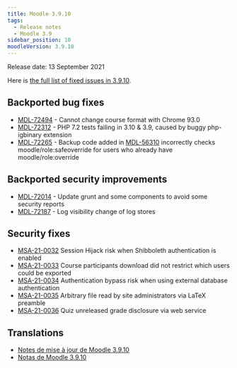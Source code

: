 ```yaml
---
title: Moodle 3.9.10
tags:
  - Release notes
  - Moodle 3.9
sidebar_position: 10
moodleVersion: 3.9.10
---
```

Release date: 13 September 2021

Here is [the full list of fixed issues in 3.9.10](https://tracker.moodle.org/secure/IssueNavigator!executeAdvanced.jspa?jqlQuery=project+%3D+mdl+AND+resolution+%3D+fixed+AND+fixVersion+in+%28%223.9.10%22%29+ORDER+BY+priority+DESC&runQuery=true&clear=true).

## Backported bug fixes

- [MDL-72494](https://tracker.moodle.org/browse/MDL-72494) - Cannot change course format with Chrome 93.0
- [MDL-72312](https://tracker.moodle.org/browse/MDL-72312) - PHP 7.2 tests failing in 3.10 & 3.9, caused by buggy php-igbinary extension
- [MDL-72265](https://tracker.moodle.org/browse/MDL-72265) - Backup code added in [MDL-56310](https://tracker.moodle.org/browse/MDL-56310) incorrectly checks moodle/role:safeoverride for users who already have moodle/role:override

## Backported security improvements

- [MDL-72014](https://tracker.moodle.org/browse/MDL-72014) - Update grunt and some components to avoid some security reports
- [MDL-72187](https://tracker.moodle.org/browse/MDL-72187) - Log visibility change of log stores

## Security fixes

- [MSA-21-0032](https://moodle.org/mod/forum/discuss.php?d=427103) Session Hijack risk when Shibboleth authentication is enabled
- [MSA-21-0033](https://moodle.org/mod/forum/discuss.php?d=427104) Course participants download did not restrict which users could be exported
- [MSA-21-0034](https://moodle.org/mod/forum/discuss.php?d=427105) Authentication bypass risk when using external database authentication
- [MSA-21-0035](https://moodle.org/mod/forum/discuss.php?d=427106) Arbitrary file read by site administrators via LaTeX preamble
- [MSA-21-0036](https://moodle.org/mod/forum/discuss.php?d=427107) Quiz unreleased grade disclosure via web service

## Translations

- [Notes de mise à jour de Moodle 3.9.10](https://docs.moodle.org/fr/Notes_de_mise_à_jour_de_Moodle_3.9.10)
- [Notas de Moodle 3.9.10](https://docs.moodle.org/es/Notas_de_Moodle_3.9.10)
